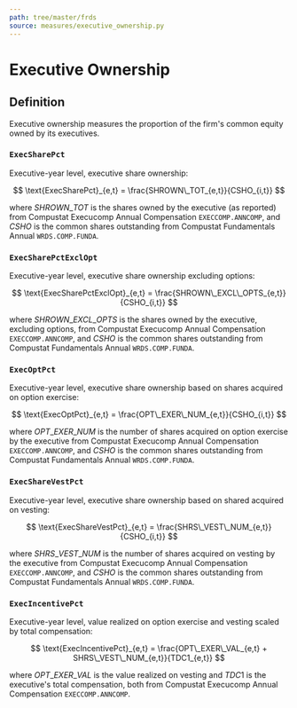 ```yaml
---
path: tree/master/frds
source: measures/executive_ownership.py
---
```


# Executive Ownership

## Definition

Executive ownership measures the proportion of the firm's common equity owned by its executives.

### `ExecSharePct`

Executive-year level, executive share ownership:

$$
\text{ExecSharePct}_{e,t} = \frac{SHROWN\_TOT_{e,t}}{CSHO_{i,t}}
$$

where $SHROWN\_TOT$ is the shares owned by the executive (as reported) from Compustat Execucomp Annual Compensation `EXECCOMP.ANNCOMP`, and $CSHO$ is the common shares outstanding from Compustat Fundamentals Annual `WRDS.COMP.FUNDA`.

### `ExecSharePctExclOpt`

Executive-year level, executive share ownership excluding options:

$$
\text{ExecSharePctExclOpt}_{e,t} = \frac{SHROWN\_EXCL\_OPTS_{e,t}}{CSHO_{i,t}}
$$

where $SHROWN\_EXCL\_OPTS$ is the shares owned by the executive, excluding options, from Compustat Execucomp Annual Compensation `EXECCOMP.ANNCOMP`, and $CSHO$ is the common shares outstanding from Compustat Fundamentals Annual `WRDS.COMP.FUNDA`.

### `ExecOptPct`

Executive-year level, executive share ownership based on shares acquired on option exercise:

$$
\text{ExecOptPct}_{e,t} = \frac{OPT\_EXER\_NUM_{e,t}}{CSHO_{i,t}}
$$

where $OPT\_EXER\_NUM$ is the number of shares acquired on option exercise by the executive from Compustat Execucomp Annual Compensation `EXECCOMP.ANNCOMP`, and $CSHO$ is the common shares outstanding from Compustat Fundamentals Annual `WRDS.COMP.FUNDA`.

### `ExecShareVestPct`

Executive-year level, executive share ownership based on shared acquired on vesting:

$$
\text{ExecShareVestPct}_{e,t} = \frac{SHRS\_VEST\_NUM_{e,t}}{CSHO_{i,t}}
$$

where $SHRS\_VEST\_NUM$ is the number of shares acquired on vesting by the executive from Compustat Execucomp Annual Compensation `EXECCOMP.ANNCOMP`, and $CSHO$ is the common shares outstanding from Compustat Fundamentals Annual `WRDS.COMP.FUNDA`.


### `ExecIncentivePct`

Executive-year level, value realized on option exercise and vesting scaled by total compensation:

$$
\text{ExecIncentivePct}_{e,t} = \frac{OPT\_EXER\_VAL_{e,t} + SHRS\_VEST\_NUM_{e,t}}{TDC1_{e,t}}
$$

where $OPT\_EXER\_VAL$ is the value realized on vesting and $TDC1$ is the executive's total compensation, both from Compustat Execucomp Annual Compensation `EXECCOMP.ANNCOMP`. 